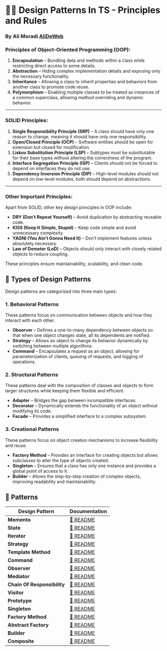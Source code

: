 # 🐦‍🔥 Design Patterns In TS - Principles and Rules

### By Ali Moradi [AliDeWeb](https://github.com/AliDeWeb)

### Principles of Object-Oriented Programming (OOP):

1. **Encapsulation** – Bundling data and methods within a class while restricting direct access to some details.
2. **Abstraction** – Hiding complex implementation details and exposing only the necessary functionality.
3. **Inheritance** – Allowing a class to inherit properties and behaviors from another class to promote code reuse.
4. **Polymorphism** – Enabling multiple classes to be treated as instances of a common superclass, allowing method
   overriding and dynamic behavior.

---

### **SOLID Principles:**

1. **Single Responsibility Principle (SRP)** – A class should have only one reason to change, meaning it should have
   only one responsibility.
2. **Open/Closed Principle (OCP)** – Software entities should be open for extension but closed for modification.
3. **Liskov Substitution Principle (LSP)** – Subtypes must be substitutable for their base types without altering the
   correctness of the program.
4. **Interface Segregation Principle (ISP)** – Clients should not be forced to depend on interfaces they do not use.
5. **Dependency Inversion Principle (DIP)** – High-level modules should not depend on low-level modules; both should
   depend on abstractions.

---

### **Other Important Principles:**

Apart from SOLID, other key design principles in OOP include:

- **DRY (Don’t Repeat Yourself)** – Avoid duplication by abstracting reusable code.
- **KISS (Keep It Simple, Stupid)** – Keep code simple and avoid unnecessary complexity.
- **YAGNI (You Ain’t Gonna Need It)** – Don’t implement features unless absolutely necessary.
- **Law of Demeter (LoD)** – Objects should only interact with closely related objects to reduce coupling.

These principles ensure maintainability, scalability, and clean code.

## 📂 Types of Design Patterns

Design patterns are categorized into three main types:

### **1. Behavioral Patterns**

These patterns focus on communication between objects and how they interact with each other.

- **Observer** – Defines a one-to-many dependency between objects so that when one object changes state, all its
  dependents are notified.
- **Strategy** – Allows an object to change its behavior dynamically by switching between multiple algorithms.
- **Command** – Encapsulates a request as an object, allowing for parameterization of clients, queuing of requests, and
  logging of operations.

### **2. Structural Patterns**

These patterns deal with the composition of classes and objects to form larger structures while keeping them flexible
and efficient.

- **Adapter** – Bridges the gap between incompatible interfaces.
- **Decorator** – Dynamically extends the functionality of an object without modifying its code.
- **Facade** – Provides a simplified interface to a complex subsystem.

### **3. Creational Patterns**

These patterns focus on object creation mechanisms to increase flexibility and reuse.

- **Factory Method** – Provides an interface for creating objects but allows subclasses to alter the type of objects
  created.
- **Singleton** – Ensures that a class has only one instance and provides a global point of access to it.
- **Builder** – Allows the step-by-step creation of complex objects, improving readability and maintainability.

## 📂 Patterns

| Design Pattern              | Documentation                                     |
|-----------------------------|---------------------------------------------------|
| **Memento**                 | [📜 README](01_Memento/README.md)                 |
| **State**                   | [📜 README](02_State/README.md)                   |
| **Iterator**                | [📜 README](03_Iterator/README.md)                |
| **Strategy**                | [📜 README](04_Strategy/README.md)                |
| **Template Method**         | [📜 README](05_Template_Method/README.md)         |
| **Command**                 | [📜 README](06_Command/README.md)                 |
| **Observer**                | [📜 README](07_Observer/README.md)                |
| **Mediator**                | [📜 README](08_Mediator/README.md)                |
| **Chain Of Responsibility** | [📜 README](09_Chain_Of_Responsibility/README.md) |
| **Visitor**                 | [📜 README](10_Visitor/README.md)                 |
| **Prototype**               | [📜 README](11_Prototype/README.md)               |
| **Singleton**               | [📜 README](12_Singleton/README.md)               |
| **Factory Method**          | [📜 README](13_Factory_Method/README.md)          |
| **Abstract Factory**        | [📜 README](14_Abstract_Factory/README.md)        |
| **Builder**                 | [📜 README](15_Builder/README.md)                 |
| **Composite**               | [📜 README](16_Composite/README.md)               |
